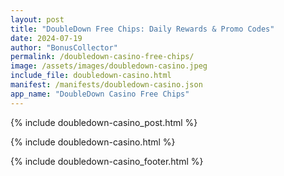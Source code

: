 ```yaml
---
layout: post
title: "DoubleDown Free Chips: Daily Rewards & Promo Codes"
date: 2024-07-19
author: "BonusCollector"
permalink: /doubledown-casino-free-chips/
image: /assets/images/doubledown-casino.jpeg
include_file: doubledown-casino.html
manifest: /manifests/doubledown-casino.json
app_name: "DoubleDown Casino Free Chips"
---
```


{% include doubledown-casino_post.html %}

{% include doubledown-casino.html %}

{% include doubledown-casino_footer.html %}